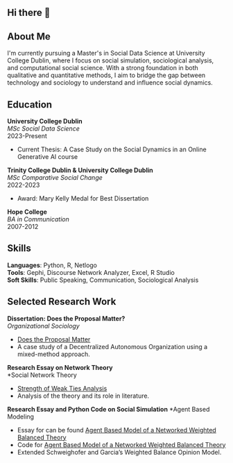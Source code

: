 ## Hi there 👋

## About Me
I'm currently pursuing a Master's in Social Data Science at University College Dublin, where I focus on social simulation, sociological analysis, and computational social science. With a strong foundation in both qualitative and quantitative methods, I aim to bridge the gap between technology and sociology to understand and influence social dynamics.

## Education
**University College Dublin**  
*MSc Social Data Science*  
2023-Present  
- Current Thesis: A Case Study on the Social Dynamics in an Online Generative AI course

**Trinity College Dublin & University College Dublin**  
*MSc Comparative Social Change*  
2022-2023  
- Award: Mary Kelly Medal for Best Dissertation

**Hope College**  
*BA in Communication*  
2007-2012

## Skills
**Languages**: Python, R, Netlogo  
**Tools**: Gephi, Discourse Network Analyzer, Excel, R Studio  
**Soft Skills**: Public Speaking, Communication, Sociological Analysis  

## Selected Research Work
**Dissertation: Does the Proposal Matter?**  
*Organizational Sociology*  
- [Does the Proposal Matter](https://github.com/zach-porter/Writtings/blob/main/MSc%20CSC%20Zachary%20Porter_%20Research%20Dissertation.pdf)
- A case study of a Decentralized Autonomous Organization using a mixed-method approach.

**Research Essay on Network Theory**  
*Social Network Theory
- [Strength of Weak Ties Analysis](https://github.com/zach-porter/Writtings/blob/main/Strength%20of%20Weak%20Ties%20Analyzed%20Zach%20Porter.pdf)
- Analysis of the theory and its role in literature.

**Research Essay and Python Code on Social Simulation**
*Agent Based Modeling
- Essay for can be found [Agent Based Model of a Networked Weighted Balanced Theory](https://github.com/zach-porter/Writtings/blob/main/Networked%20Weighted%20Balanced%20Theory.pdf)
- Code for [Agent Based Model of a Networked Weighted Balanced Theory](https://github.com/zach-porter/ABM-Networked-Weighted-Balance-Theory)
- Extended Schweighofer and Garcia’s Weighted Balance Opinion Model.


<!--
**zach-porter/zach-porter** is a ✨ _special_ ✨ repository because its `README.md` (this file) appears on your GitHub profile.

Here are some ideas to get you started:

- 🔭 I’m currently working on ...
- 🌱 I’m currently learning ...
- 👯 I’m looking to collaborate on ...
- 🤔 I’m looking for help with ...
- 💬 Ask me about ...
- 📫 How to reach me: ...
- 😄 Pronouns: ...
- ⚡ Fun fact: ...
-->
